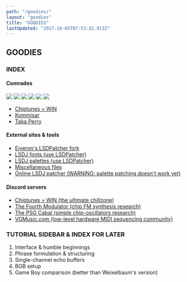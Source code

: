 ```yaml
---
path: "/goodies/"
layout: "goodies"
title: "GOODIES"
lastUpdated: "2017-10-05T07:53:32.913Z"
---
```


## GOODIES

### INDEX

#### Comrades

<a href="http://www.notepad.org" target="_blank"><img src="/img/notepad.gif"></a>
<a href="https://defensemech.com/" target="_blank"><img src="/img/defense.gif"></a>
<a href="http://heckscaper.com" target="_blank"><img src="/img/emmalink.gif"></a>
<a href="http://kurorak.xyz/" target="_blank"><img src="/img/kurorak.gif"></a>
<a href="http://melodymonarchy.com/" target="_blank"><img src="/img/smol_sylvy_banner.jpg"></a>
<a href="http://yzyxmusic.com/" target="_blank"><img src="/img/yzyx2.gif"></a>

* <a href="https://chiptuneswin.com/" target="_blank">Chiptunes = WIN</a>
* <a href="https://soundcloud.com/kommisar/" target="_blank">Kommisar</a>
* <a href="http://takaperry.com/" target="_blank">Taka Perry</a>

#### External sites & tools

* <a href="https://github.com/Eiyeron/lsdpatch/releases/" target="_blank">Eiyeron's LSDPatcher fork</a>
* <a href="https://github.com/urbster1/lsdfonts/" target="_blank">LSDJ fonts (use LSDPatcher)</a>
* <a href="https://github.com/urbster1/lsdpals/" target="_blank">LSDJ palettes (use LSDPatcher)</a>
* <a href="http://2a03.free.fr/?p=pub&dir=aquellex" target="_blank">Miscellaneous files</a>
* <a href="https://tommitytom.co.uk/lsdj" target="_blank">Online LSDJ patcher (WARNING: palette patching doesn't work yet)</a>

#### Discord servers

* <a href="https://discord.gg/cAgBjHa/" target="_blank">Chiptunes = WIN (the ultimate chillzone)</a>
* <a href="https://discord.gg/dvksbHh/" target="_blank">The Fourth Modulator (chip FM synthesis research)</a>
* <a href="https://discord.gg/dURHtZp/" target="_blank">The PSG Cabal (simple chip-oscillators research)</a>
* <a href="https://discord.gg/XR87eFs/" target="_blank">VGMusic.com (low-level hardware MIDI sequencing community)</a>

### TUTORIAL SIDEBAR & INDEX FOR LATER

1. Interface & humble beginnings
2. Phrase formulation & structuring
3. Single-channel echo buffers
4. BGB setup
5. Game Boy comparison (better than Weixelbaum's version)
